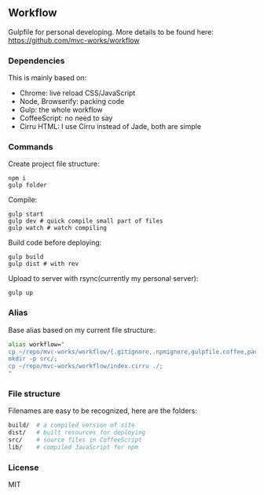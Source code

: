 
Workflow
------

Gulpfile for personal developing. More details to be found here:
https://github.com/mvc-works/workflow

### Dependencies

This is mainly based on:

* Chrome: live reload CSS/JavaScript
* Node, Browserify: packing code
* Gulp: the whole workflow
* CoffeeScript: no need to say
* Cirru HTML: I use Cirru instead of Jade, both are simple

### Commands

Create project file structure:

```
npm i
gulp folder
```

Compile:

```
gulp start
gulp dev # quick compile small part of files
gulp watch # watch compiling
```

Build code before deploying:

```
gulp build
gulp dist # with rev
```

Upload to server with rsync(currently my personal server):

```
gulp up
```

### Alias

Base alias based on my current file structure:

```bash
alias workflow="
cp ~/repo/mvc-works/workflow/{.gitignore,.npmignore,gulpfile.coffee,package.json} ./;
mkdir -p src/;
cp ~/repo/mvc-works/workflow/index.cirru ./;
"
```

### File structure

Filenames are easy to be recognized, here are the folders:

```sh
build/  # a compiled version of site
dist/   # built resources for deploying
src/    # source files in CoffeeScript
lib/    # compiled JavaScript for npm
```

### License

MIT
